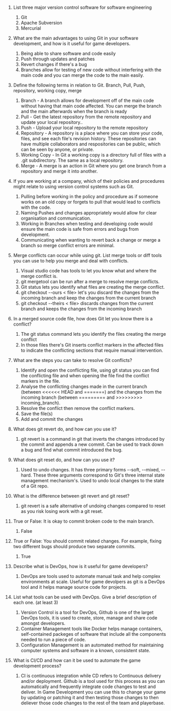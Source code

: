1. List three major version control software for software engineering 
	1. Git
	2. Apache Subversion
	3. Mercurial 

2. What are the main advantages to using Git in your software development, and how is it useful for game developers.
	1. Being able to share software and code easily 
	2. Push through updates and patches 
	3. Revert changes if there's a bug
	4. Branches allow for testing of new code without interfering with the main code and you can merge the code to the main easily.
3. Define the following terms in relation to Git. Branch, Pull, Push, repository, working copy, merge
	1. Branch - A branch allows for development off of the main code without having that main code affected. You can merge the branch and the main afterwards when the branch is ready
	1. Pull - Get the latest repository from the remote repository and update your local repository..
	1. Push - Upload your local repository to the remote repository 
	1. Repository - A repository is a place where you can store your code, files, and see each file's revision history. These repositories can have multiple collaborators and respositories can be public, 
which can be seen by anyone, or private.
	1. Working Copy - In Git a working copy is a directory full of files with a .git subdirectory. The same as a local repository.
	1. Merge -  A merge is an action in Git where you get one branch from a repository and merge it into another.
	
4. If you are working at a company, which of their policies and procedures might relate to using version control systems such as Git.
	1. Pulling before working in the policy and procedure as if someone works on an old copy or forgets to pull that would lead to conflicts with the code.
	1. Naming Pushes and changes appropriately would allow for clear organisation and communication.
	1. Working in Branches when testing and developing code would ensure the main code is safe from errors and bugs from development.
	1. Communicating when wanting to revert back a change or merge a branch so merge conflict errors are minimal.
5. Merge conflicts can occur while using git. List merge tools or diff tools you can use to help you merge and deal with conflicts.
	1. Visual studio code has tools to let you know what and where the merge conflict is.
	1. git mergetool can be run after a merge to resolve merge conflicts.
	1. Git status lets you identify what files are creating the merge conflict.
	1. git checkout --ours < file> let's you discard the changes from the incoming branch and keep the changes from the current branch
	1. git checkout --theirs < file> discards changes from the current branch and keeps the changes from the incoming branch
6. In a merged source code file, how does Git let you know there is a conflict?
	1. The git status command lets you identify the files creating the merge conflict
	1. In those files there's Git inserts conflict markers in the affected files to indicate the conflicting sections that require manual intervention.
7. What are the steps you can take to resolve Git conflicts?
	1. Identify and open the conflicting file, using git status you can find the conflicting file and when opening the file find the conflict markers in the file.
	1. Analyse the conflicting changes made in the current branch (between <<<<<< HEAD and =======) and the changes from the incoming branch (between ========= and >>>>>>>>> incoming_branch).
	1. Resolve the conflict then remove the conflict markers.
	1. Save the file(s)
	1. Add and commit the changes
8. What does git revert do, and how can you use it?
	1. git revert is a command in git that inverts the changes introduced by the commit and appends a new commit. Can be used to track down a bug and find what commit introduced the bug.
9. What does git reset do, and how can you use it?
	1. Used to undo changes. It has three primary forms --soft, --mixed, -- hard. These three arguments correspond to Git's three internal state management mechanism's. 
Used to undo local changes to the state of a Git repo. 
10. What is the difference between git revert and git reset?
	1. git revert is a safe alternative of undoing changes compared to reset as you risk losing work with a git reset. 
11. True or False: It is okay to commit broken code to the main branch.
	1. False 
12. True or False: You should commit related changes. For example, fixing two different bugs should produce two separate commits.
	1. True
13. Describe what is DevOps, how is it useful for game developers?
	1. DevOps are tools used to automate manual task and help complex environments at scale. Useful for game devolpers as git is a DevOps tool and it helps manage source code for projects.
14. List what tools can be used with DevOps. Give a brief description of each one. (at least 3)
	1. Version Control is a tool for DevOps, Github is one of the larget DevOps tools, it is used to create, store, manage and share code amongst developers.
	1. Container Management tools like Docker helps manage containers, self-contained packeges of software that include all the components needed to run a piece of code. 
	1. Configuration Management is an automated method for maintaining computer systems and software in a known, consistent state.
15. What is CI/CD and how can it be used to automate the game development process?
	1. CI is continuous integration while CD refers to Continuous delivery and/or deployment. Github is a tool used for this process as you can automatically and frequently integrate code changes to test and deliver. 
		In Game Development you can use this to change your game by updating or patching it and then testing those changes to then deliever those code changes to the rest of the team and playerbase.